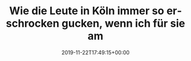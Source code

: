 ---
retweeted: false
source: <a href="http://www.samruston.co.uk" rel="nofollow">Flamingo for Android</a>
entities:
  hashtags: []
  symbols: []
  user_mentions: []
  urls: []
display_text_range:
- '0'
- '97'
favorite_count: '6'
id_str: '1197935083769880576'
truncated: false
retweet_count: '0'
id: '1197935083769880576'
created_at: Fri Nov 22 17:49:15 +0000 2019
favorited: false
full_text: Wie die Leute in Köln immer so erschrocken gucken, wenn ich für sie am
  Fußgängerüberweg bremse.:D
lang: de
tags:
- pesos/twitter
date: '2019-11-22T17:49:15+00:00'
src: https://twitter.com/bascht/status/1197935083769880576
original_url: https://twitter.com/bascht/status/1197935083769880576
type: twitter_tweet
text: Wie die Leute in Köln immer so erschrocken gucken, wenn ich für sie am Fußgängerüberweg
  bremse.:D
title: 'Wie die Leute in Köln immer so erschrocken gucken, wenn ich für sie am '

---